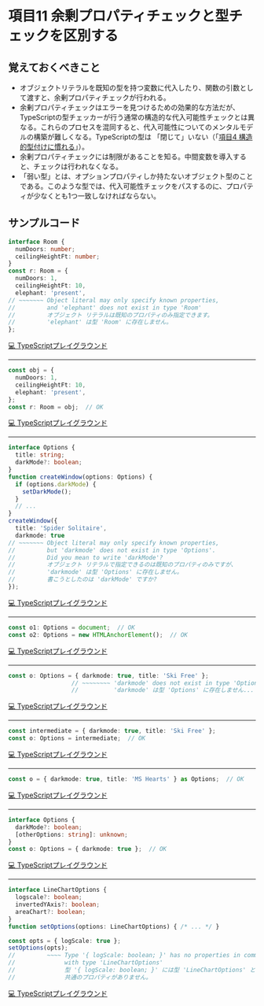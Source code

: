 # 項目11  余剰プロパティチェックと型チェックを区別する

## 覚えておくべきこと

* オブジェクトリテラルを既知の型を持つ変数に代入したり、関数の引数として渡すと、余剰プロパティチェックが行われる。
* 余剰プロパティチェックはエラーを見つけるための効果的な方法だが、TypeScriptの型チェッカーが行う通常の構造的な代入可能性チェックとは異なる。これらのプロセスを混同すると、代入可能性についてのメンタルモデルの構築が難しくなる。TypeScriptの型は 「閉じて」いない（「[項目4 構造的型付けに慣れる](../1章/項目4.md)」）。
* 余剰プロパティチェックには制限があることを知る。中間変数を導入すると、チェックは行われなくなる。
* 「弱い型」とは、オプションプロパティしか持たないオブジェクト型のことである。このような型では、代入可能性チェックをパスするのに、プロパティが少なくとも1つ一致しなければならない。

## サンプルコード

```ts
interface Room {
  numDoors: number;
  ceilingHeightFt: number;
}
const r: Room = {
  numDoors: 1,
  ceilingHeightFt: 10,
  elephant: 'present',
// ~~~~~~~ Object literal may only specify known properties,
//         and 'elephant' does not exist in type 'Room'
//         オブジェクト リテラルは既知のプロパティのみ指定できます。
//         'elephant' は型 'Room' に存在しません。
};
```

[💻 TypeScriptプレイグラウンド](https://www.typescriptlang.org/ja/play/?ts=5.8.2#code/JYOwLgpgTgZghgYwgAgEoHt0FtkG8BQyyIArlgCKZQDOAXMWQEbQDchySwANqAOYASEYLwAWYAGJh6pLMyhsAvvgToQ1MMij0M2ZAF487GZXQ16ARgA07TjxAChoiVOTmADNaIQuEAA4i4cHoAcl8oCGoIcGDrAHpY5AA-ZJTE5AB5RgArCAQNHkgoOC5kLDgAT2RVLkrqX1zgGEqAaxB0AHcQZDD0eqgwYAi4hKJR0cCAE2Rg7z8A6OQJ9AjidA0IAA9gdWRQZDBy+umdLGD8eLHLwCqGQDWGQA6GQHKGQHqGQAmGZEArhkAxhkBLhkBrhkB7BkAR6aAU-dAHYMgHWGQC3DIBFhk+gGKGUGAfwZAODGgCztQDmDIBZBkAfgyATQZAEAM5xGlyIMx8-kCYGCyH+gGj1Y6YU7IQDWDIANbUAFOqAdQZsYBtBkAyQyEhQsIA)

----

```ts
const obj = {
  numDoors: 1,
  ceilingHeightFt: 10,
  elephant: 'present',
};
const r: Room = obj;  // OK
```

[💻 TypeScriptプレイグラウンド](https://www.typescriptlang.org/ja/play/?ts=5.8.2#code/MYewdgzgLgBCBGArGBeGBvAUDGYCuAtgCIggBOEAXDAIwA02MwApgJYA2rYA5gBJvcAFlABiUajQAMDHM3bMADoICGYcTADkCsswjM1GhgF8A3JlCRYZagCVSBVHCQmcAelcwA8gGkgA)

----

```ts
interface Options {
  title: string;
  darkMode?: boolean;
}
function createWindow(options: Options) {
  if (options.darkMode) {
    setDarkMode();
  }
  // ...
}
createWindow({
  title: 'Spider Solitaire',
  darkmode: true
// ~~~~~~~ Object literal may only specify known properties,
//         but 'darkmode' does not exist in type 'Options'.
//         Did you mean to write 'darkMode'?
//         オブジェクト リテラルで指定できるのは既知のプロパティのみですが、
//         'darkmode' は型 'Options' に存在しません。
//         書こうとしたのは 'darkMode' ですか?
});
```

[💻 TypeScriptプレイグラウンド](https://www.typescriptlang.org/ja/play/?ts=5.8.2#code/JYOwLgpgTgZghgYwgAgPIAczAPYgM7IDeAUMslmADYQBcyeYUoA5gNynIAmcUA1gLLZOEAPx0ARtmzU4IdgF9iMAK4gEWXMgRQIcSAHVQnbAHcAFNkw58dDBvwBKIh2AxkFq7jwA6bn0HCTiRkZHgQYAAiPAJCEGYO7GSKZAD0KcjemcSK2roGRqZmweTAVLTIAOQAyujAwlDIVdKlcMA6FQA0HH68ALaxdIzKEMRpyAB+k1PjaOIAVhDqyJSl0HCUyL1wAJ7IuJS7eOiLrru8IKYgyOhQltBYEHhdYyGvyOLKYJU9-cIVXNhHsgLl8IAAPYAMZCgcjbY6VOzWPAVbyjdJvEIROrIbbYZSbXRXMDYZAmJiQb7RAIQCoiNEYkKAKoZAGsMgA6GQDlDIB6hkAEwzIQBXDIAxhkAlwyAa4ZAOYMgHBjQBZ2mLALIMgGiGQB2DIB7BkAR6aAU-dFYB1hkAtwyARYYBYBihkVgH8GMWATQZADIMgEAGekMyl8X405DKwDR6gjPPh-oBrBkAGtqACnVAOoMgD8GQDaDIBkhkAQAx2hmAD7NAMoMgDEGQAWDIHAPoMKodMT+yAtgGkGOnyBJAA)

----

```ts
const o1: Options = document;  // OK
const o2: Options = new HTMLAnchorElement();  // OK
```

[💻 TypeScriptプレイグラウンド](https://www.typescriptlang.org/ja/play/?ts=5.8.2#code/MYewdgzgLgBCCMAuGB5ADlAluCMC8MAJiMAK4C2ApmFANwwwD0jqA0gFCiSwgBMy6LDnwwwlAO4wAEgBUAsgBkAgmGAALEACcAogBtKVGgAoAlPSYsUrIA)

----

```ts
const o: Options = { darkmode: true, title: 'Ski Free' };
                  // ~~~~~~~~ 'darkmode' does not exist in type 'Options'...
                  //          'darkmode' は型 'Options' に存在しません...
```

[💻 TypeScriptプレイグラウンド](https://www.typescriptlang.org/ja/play/?ts=5.8.2#code/MYewdgzgLgBCBcMDyAHKBLcEYF4YG8YATAQwCcBrAWxCIFNEoyBXOgGhgygBsGYByAMoV0MAGJk6dfjAC+AbgBQMFarXrVAek0wAfvoP6BpSjXoyiIOtjAhYdAB7poMdGE4BPFHQGoMWfgA6YOUNMLVtcJV+E2paaRhAewZAaPVfNExIGUBrBkANbUAKdUB1BkA-BkBtBkBkhmDAoA)

----

```ts
const intermediate = { darkmode: true, title: 'Ski Free' };
const o: Options = intermediate;  // OK
```

[💻 TypeScriptプレイグラウンド](https://www.typescriptlang.org/ja/play/?ts=5.8.2#code/MYewdgzgLgBAlmKBTATgWyQEzgQ2TAXhgG8ZMcUBrNETJALhihQFckAaJuKAGwZgDkAZUpwYAMRRIkAmAF8A3AChQkWCEYB5AA5Q44CIXiJUGbHiQKYMAPQ2YmgNJA)

----

```ts
const o = { darkmode: true, title: 'MS Hearts' } as Options;  // OK
```

[💻 TypeScriptプレイグラウンド](https://www.typescriptlang.org/ja/play/?ts=5.8.2#code/MYewdgzgLgBCMF4YG8YBMCGAnA1gWxDQFMAuGKLAVyIBpyBLKAG1JgHIBZAZRgAkjsUCGxgBfGBggwA8gAco9cBADcMGAHp1MgNJA)

----

```ts
interface Options {
  darkMode?: boolean;
  [otherOptions: string]: unknown;
}
const o: Options = { darkmode: true };  // OK
```

[💻 TypeScriptプレイグラウンド](https://www.typescriptlang.org/ja/play/?ts=5.8.2#code/JYOwLgpgTgZghgYwgAgPIAczAPYgM7IDeAUMsgCZxQDWAstuRAPwBcyARttgDYRwgBuUsgDa2MAAtoGLLjxs8YKKADmAXTYBXENRDYA7oOIBfYgjlhk2NjJz5kAXiIUq1ALYMIbJZpTGBZAD0gWgA0kA)

----

```ts
interface LineChartOptions {
  logscale?: boolean;
  invertedYAxis?: boolean;
  areaChart?: boolean;
}
function setOptions(options: LineChartOptions) { /* ... */ }

const opts = { logScale: true };
setOptions(opts);
//         ~~~~ Type '{ logScale: boolean; }' has no properties in common
//              with type 'LineChartOptions'
//              型 '{ logScale: boolean; }' には型 'LineChartOptions' と
//              共通のプロパティがありません。
```

[💻 TypeScriptプレイグラウンド](https://www.typescriptlang.org/ja/play/?ts=5.8.2#code/JYOwLgpgTgZghgYwgAgDKggYQBZymAeQAcxgB7EAZ2QG8AoZZAGzIHNKE4mIB+ALmQAjMmW5wQAbgbJQAN2iQAJgE0AggA9glfkJFjJ0vBDg48YHcNHGDAXzowAriASkKyShEIlyVABRlvCkoBdBAsXHxiVyoASlpkAHoAKmQAOnTkJITkOzoEILBkALBqAF54llYAZU5uATAoBxQbKQ8vaMp-EkoYqQTsxkHBgD9R4eQAFQBPIhQAchpmNhquCAFLfQkcueRcahAyZCIoAIVgCGpQZHyAWxuKOn6h5+eAd2AwbGQwGfnQ8LMUR8lDmjwGLxegGj1ZALJbVWprXRWcRbGw7QDWDIB7Bmhc3+pkigSoO0AFgxgiEQwCOioAsBMAdgyAdYZALcMgEWGQBjDIBihkAMgyAIQZAFEMgD8GQDaDIBkhkAQAxAA)
